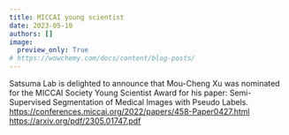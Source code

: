 ```yaml
---
title: MICCAI young scientist
date: 2023-05-10
authors: []
image:
  preview_only: True
# https://wowchemy.com/docs/content/blog-posts/
---
```


Satsuma Lab is delighted to announce that Mou-Cheng Xu was nominated for the MICCAI Society Young Scientist Award for his paper: Semi-Supervised Segmentation of Medical Images with Pseudo Labels.
https://conferences.miccai.org/2022/papers/458-Paper0427.html
https://arxiv.org/pdf/2305.01747.pdf
